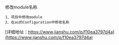 
修改module名称
```
1、项目中修改module
2、在as的Configuration中修改名称
```
[详细地址：https://www.jianshu.com/p/f10ea3797d4a](https://www.jianshu.com/p/f10ea3797d4a)